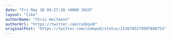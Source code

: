 ```yaml
---
date: "Fri May 10 04:27:26 +0000 2019"
layout: "like"
authorName: "Chris Heilmann"
authorUrl: "https://twitter.com/codepo8"
originalPost: "https://twitter.com/codepo8/status/1126705279997898753"
---
```


